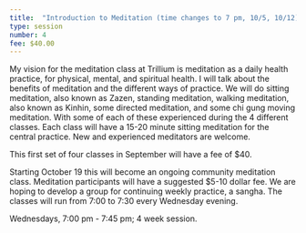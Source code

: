 ```yaml
---
title:  "Introduction to Meditation (time changes to 7 pm, 10/5, 10/12)"
type: session
number: 4
fee: $40.00
---
```


My vision for the meditation class at Trillium is meditation as a daily health
practice, for physical, mental, and spiritual health. I will talk about the
benefits of meditation and the different ways of practice. We will do sitting
meditation, also known as Zazen, standing meditation, walking meditation, also
known as Kinhin, some directed meditation, and some chi gung moving meditation.
With some of each of these experienced during the 4 different classes. Each class
will have a 15-20 minute sitting meditation for the central practice. New and
experienced meditators are welcome.

This first set of four classes in September will have a fee of $40.

Starting October 19 this will become an ongoing community meditation class.
Meditation participants will have a suggested $5-10 dollar fee.  We are hoping
to develop a group for continuing weekly practice, a sangha. The classes will
run from 7:00 to 7:30 every Wednesday evening.

Wednesdays, 7:00 pm - 7:45 pm; 4 week session.
